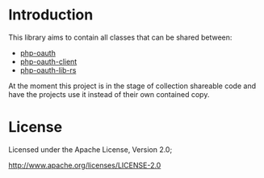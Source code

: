# Introduction
This library aims to contain all classes that can be shared between:

* [php-oauth](https://github.com/fkooman/php-oauth)
* [php-oauth-client](https://github.com/fkooman/php-oauth-client)
* [php-oauth-lib-rs](https://github.com/fkooman/php-oauth-lib-rs)

At the moment this project is in the stage of collection shareable code and 
have the projects use it instead of their own contained copy.

# License
Licensed under the Apache License, Version 2.0;

   http://www.apache.org/licenses/LICENSE-2.0
